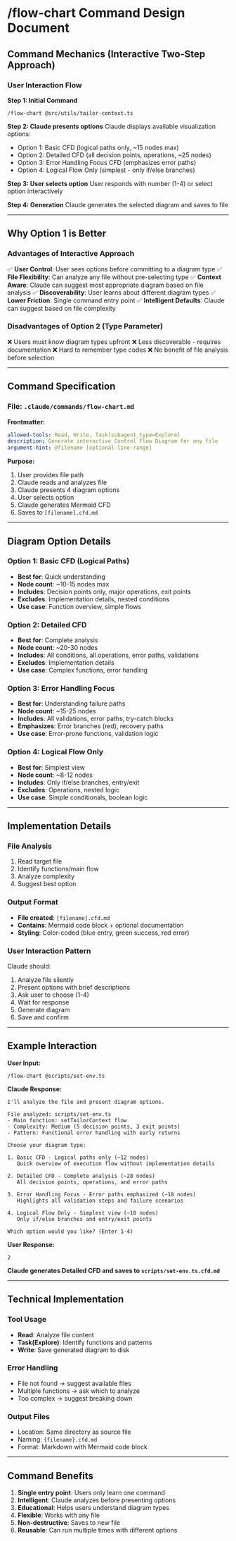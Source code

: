 # /flow-chart Command Design Document

## Command Mechanics (Interactive Two-Step Approach)

### User Interaction Flow

**Step 1: Initial Command**

```
/flow-chart @src/utils/tailor-context.ts
```

**Step 2: Claude presents options**
Claude displays available visualization options:

- Option 1: Basic CFD (logical paths only, ~15 nodes max)
- Option 2: Detailed CFD (all decision points, operations, ~25 nodes)
- Option 3: Error Handling Focus CFD (emphasizes error paths)
- Option 4: Logical Flow Only (simplest - only if/else branches)

**Step 3: User selects option**
User responds with number (1-4) or select option interactively

**Step 4: Generation**
Claude generates the selected diagram and saves to file

---

## Why Option 1 is Better

### Advantages of Interactive Approach

✅ **User Control**: User sees options before committing to a diagram type
✅ **File Flexibility**: Can analyze any file without pre-selecting type
✅ **Context Aware**: Claude can suggest most appropriate diagram based on file analysis
✅ **Discoverability**: User learns about different diagram types
✅ **Lower Friction**: Single command entry point
✅ **Intelligent Defaults**: Claude can suggest based on file complexity

### Disadvantages of Option 2 (Type Parameter)

❌ Users must know diagram types upfront
❌ Less discoverable - requires documentation
❌ Hard to remember type codes
❌ No benefit of file analysis before selection

---

## Command Specification

### File: `.claude/commands/flow-chart.md`

**Frontmatter:**

```yaml
allowed-tools: Read, Write, Task(subagent_type=Explore)
description: Generate interactive Control Flow Diagram for any file
argument-hint: @filename [optional-line-range]
```

**Purpose:**

1. User provides file path
2. Claude reads and analyzes file
3. Claude presents 4 diagram options
4. User selects option
5. Claude generates Mermaid CFD
6. Saves to `[filename].cfd.md`

---

## Diagram Option Details

### Option 1: Basic CFD (Logical Paths)

- **Best for**: Quick understanding
- **Node count**: ~10-15 nodes max
- **Includes**: Decision points only, major operations, exit points
- **Excludes**: Implementation details, nested conditions
- **Use case**: Function overview, simple flows

### Option 2: Detailed CFD

- **Best for**: Complete analysis
- **Node count**: ~20-30 nodes
- **Includes**: All conditions, all operations, error paths, validations
- **Excludes**: Implementation details
- **Use case**: Complex functions, error handling

### Option 3: Error Handling Focus

- **Best for**: Understanding failure paths
- **Node count**: ~15-25 nodes
- **Includes**: All validations, error paths, try-catch blocks
- **Emphasizes**: Error branches (red), recovery paths
- **Use case**: Error-prone functions, validation logic

### Option 4: Logical Flow Only

- **Best for**: Simplest view
- **Node count**: ~8-12 nodes
- **Includes**: Only if/else branches, entry/exit
- **Excludes**: Operations, nested logic
- **Use case**: Simple conditionals, boolean logic

---

## Implementation Details

### File Analysis

1. Read target file
2. Identify functions/main flow
3. Analyze complexity
4. Suggest best option

### Output Format

- **File created**: `[filename].cfd.md`
- **Contains**: Mermaid code block + optional documentation
- **Styling**: Color-coded (blue entry, green success, red error)

### User Interaction Pattern

Claude should:

1. Analyze file silently
2. Present options with brief descriptions
3. Ask user to choose (1-4)
4. Wait for response
5. Generate diagram
6. Save and confirm

---

## Example Interaction

**User Input:**

```
/flow-chart @scripts/set-env.ts
```

**Claude Response:**

```
I'll analyze the file and present diagram options.

File analyzed: scripts/set-env.ts
- Main function: setTailorContext flow
- Complexity: Medium (5 decision points, 3 exit points)
- Pattern: Functional error handling with early returns

Choose your diagram type:

1. Basic CFD - Logical paths only (~12 nodes)
   Quick overview of execution flow without implementation details

2. Detailed CFD - Complete analysis (~28 nodes)
   All decision points, operations, and error paths

3. Error Handling Focus - Error paths emphasized (~18 nodes)
   Highlights all validation steps and failure scenarios

4. Logical Flow Only - Simplest view (~10 nodes)
   Only if/else branches and entry/exit points

Which option would you like? (Enter 1-4)
```

**User Response:**

```
2
```

**Claude generates Detailed CFD and saves to `scripts/set-env.ts.cfd.md`**

---

## Technical Implementation

### Tool Usage

- **Read**: Analyze file content
- **Task(Explore)**: Identify functions and patterns
- **Write**: Save generated diagram to disk

### Error Handling

- File not found → suggest available files
- Multiple functions → ask which to analyze
- Too complex → suggest breaking down

### Output Files

- Location: Same directory as source file
- Naming: `{filename}.cfd.md`
- Format: Markdown with Mermaid code block

---

## Command Benefits

1. **Single entry point**: Users only learn one command
2. **Intelligent**: Claude analyzes before presenting options
3. **Educational**: Helps users understand diagram types
4. **Flexible**: Works with any file
5. **Non-destructive**: Saves to new file
6. **Reusable**: Can run multiple times with different options
